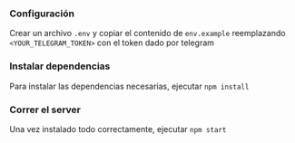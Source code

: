 ### Configuración
Crear un archivo `.env` y copiar el contenido de `env.example` reemplazando `<YOUR_TELEGRAM_TOKEN>` con el token dado por telegram

### Instalar dependencias

Para instalar las dependencias necesarias, ejecutar `npm install`

### Correr el server

Una vez instalado todo correctamente, ejecutar `npm start`
